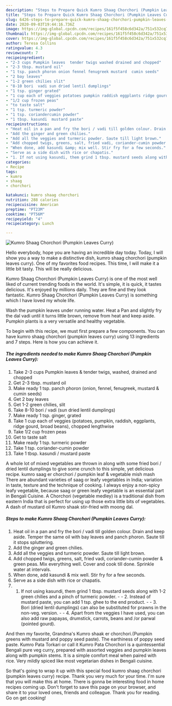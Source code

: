 ```yaml
---
description: "Steps to Prepare Quick Kumro Shaag Chorchori (Pumpkin Leaves Curry)"
title: "Steps to Prepare Quick Kumro Shaag Chorchori (Pumpkin Leaves Curry)"
slug: 6426-steps-to-prepare-quick-kumro-shaag-chorchori-pumpkin-leaves-curry
date: 2020-09-03T19:44:16.736Z
image: https://img-global.cpcdn.com/recipes/161f5f458c6d342a/751x532cq70/kumro-shaag-chorchori-pumpkin-leaves-curry-recipe-main-photo.jpg
thumbnail: https://img-global.cpcdn.com/recipes/161f5f458c6d342a/751x532cq70/kumro-shaag-chorchori-pumpkin-leaves-curry-recipe-main-photo.jpg
cover: https://img-global.cpcdn.com/recipes/161f5f458c6d342a/751x532cq70/kumro-shaag-chorchori-pumpkin-leaves-curry-recipe-main-photo.jpg
author: Teresa Collins
ratingvalue: 4.3
reviewcount: 7
recipeingredient:
- "2-3 cups Pumpkin leaves  tender twigs washed drained and chopped"
- "2-3 tbsp. mustard oil"
- "1 tsp. panch phoron onion fennel fenugreek mustard  cumin seeds"
- "2 bay leaves"
- "1-2 green chilies slit"
- "8-10 bori  vadi sun dried lentil dumplings"
- "1 tsp. ginger grated"
- "1 cup each of veggies potatoes pumpkin raddish eggplants ridge gourd broad beans chopped lengthwise"
- "1/2 cup frozen peas"
- "to taste salt"
- "1 tsp. turmeric powder"
- "1 tsp. coriandercumin powder"
- "1 tbsp. kasundi  mustard paste"
recipeinstructions:
- "Heat oil in a pan and fry the bori / vadi till golden colour. Drain and keep aside. Temper the same oil with bay leaves and panch phoron. Saute till it stops spluttering."
- "Add the ginger and green chilies."
- "Add all the veggies and turmeric powder. Saute till light brown."
- "Add chopped twigs, greens, salt, fried vadi, coriander-cumin powder &amp; green peas. Mix everything well. Cover and cook till done. Sprinkle water at intervals."
- "When done, add kasundi &amp; mix well. Stir fry for a few seconds."
- "Serve as a side dish with rice or chapatis."
- "1. If not using kasundi, them grind 1 tbsp. mustard seeds along with 1-2 green chilies and a pinch of turmeric powder.  2. Instead of mustard paste, you can add 1 tsp. ghee to the end product.   3. Bori (dried lentil dumplings) can also be substituted for prawns in the non-veg. version.  4. Apart from the veggies I have used, you can also add raw papayas, drumstick, carrots, beans and /or parwal (pointed gourd)."
categories:
- Recipe
tags:
- kumro
- shaag
- chorchori

katakunci: kumro shaag chorchori 
nutrition: 288 calories
recipecuisine: American
preptime: "PT23M"
cooktime: "PT56M"
recipeyield: "4"
recipecategory: Lunch

---
```



![Kumro Shaag Chorchori (Pumpkin Leaves Curry)](https://img-global.cpcdn.com/recipes/161f5f458c6d342a/751x532cq70/kumro-shaag-chorchori-pumpkin-leaves-curry-recipe-main-photo.jpg)

Hello everybody, hope you are having an incredible day today. Today, I will show you a way to make a distinctive dish, kumro shaag chorchori (pumpkin leaves curry). One of my favorites food recipes. This time, I will make it a little bit tasty. This will be really delicious.

Kumro Shaag Chorchori (Pumpkin Leaves Curry) is one of the most well liked of current trending foods in the world. It's simple, it is quick, it tastes delicious. It's enjoyed by millions daily. They are fine and they look fantastic. Kumro Shaag Chorchori (Pumpkin Leaves Curry) is something which I have loved my whole life.

Wash the pumpkin leaves under running water. Heat a Pan and slightly fry the dal vadi until it turns little brown, remove from heat and keep aside. Pumpkin plants is a very versatile and healthy vegetable.


To begin with this recipe, we must first prepare a few components. You can have kumro shaag chorchori (pumpkin leaves curry) using 13 ingredients and 7 steps. Here is how you can achieve it.

<!--inarticleads1-->

##### The ingredients needed to make Kumro Shaag Chorchori (Pumpkin Leaves Curry):

1. Take 2-3 cups Pumpkin leaves &amp; tender twigs, washed, drained and chopped
1. Get 2-3 tbsp. mustard oil
1. Make ready 1 tsp. panch phoron (onion, fennel, fenugreek, mustard &amp; cumin seeds)
1. Get 2 bay leaves
1. Get 1-2 green chilies, slit
1. Take 8-10 bori / vadi (sun dried lentil dumplings)
1. Make ready 1 tsp. ginger, grated
1. Take 1 cup each of veggies (potatoes, pumpkin, raddish, eggplants, ridge gourd, broad beans), chopped lengthwise
1. Take 1/2 cup frozen peas
1. Get to taste salt
1. Make ready 1 tsp. turmeric powder
1. Take 1 tsp. coriander-cumin powder
1. Take 1 tbsp. kasundi / mustard paste


A whole lot of mixed vegetables are thrown in along with some fried bori / dried lentil dumplings to give some crunch to this simple, yet delicious recipe. kumro saag er chorchori / pumpkin leaf &amp; vegetable mish mash There are abundant varieties of saag or leafy vegetables in India; variation in taste, texture and the technique of cooking. I always enjoy a non-spicy leafy vegetable, because saag or green leafy vegetable is an essential part in Bengali Cuisine. A Chorchori (vegetable medley) is a traditional dish from eastern India that is perfect for using up those extra little bits of vegetables. A dash of mustard oil Kumro shaak stir-fried with moong dal. 

<!--inarticleads2-->

##### Steps to make Kumro Shaag Chorchori (Pumpkin Leaves Curry):

1. Heat oil in a pan and fry the bori / vadi till golden colour. Drain and keep aside. Temper the same oil with bay leaves and panch phoron. Saute till it stops spluttering.
1. Add the ginger and green chilies.
1. Add all the veggies and turmeric powder. Saute till light brown.
1. Add chopped twigs, greens, salt, fried vadi, coriander-cumin powder &amp; green peas. Mix everything well. Cover and cook till done. Sprinkle water at intervals.
1. When done, add kasundi &amp; mix well. Stir fry for a few seconds.
1. Serve as a side dish with rice or chapatis.
1. 1. If not using kasundi, them grind 1 tbsp. mustard seeds along with 1-2 green chilies and a pinch of turmeric powder. -  - 2. Instead of mustard paste, you can add 1 tsp. ghee to the end product.  -  - 3. Bori (dried lentil dumplings) can also be substituted for prawns in the non-veg. version. -  - 4. Apart from the veggies I have used, you can also add raw papayas, drumstick, carrots, beans and /or parwal (pointed gourd).


And then my favorite, Grandma&#39;s Kumro shaak er chorchori.(Pumpkin greens with mustard and poppy seed paste). The earthiness of poppy seed paste. Kumro Pata Torkari or call it Kumro Pata Chorchori is a quintessential Bengali pure veg curry, prepared with assorted veggies and pumpkin leaves along with pumpkin stems. It is a simple comfort meal when paired with rice. Very mildly spiced like most vegetarian dishes in Bengali cuisine. 

So that's going to wrap it up with this special food kumro shaag chorchori (pumpkin leaves curry) recipe. Thank you very much for your time. I'm sure that you will make this at home. There is gonna be interesting food in home recipes coming up. Don't forget to save this page on your browser, and share it to your loved ones, friends and colleague. Thank you for reading. Go on get cooking!
